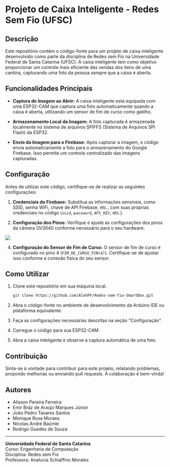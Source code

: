 # Projeto de Caixa Inteligente - Redes Sem Fio (UFSC)

## Descrição

Este repositório contém o código-fonte para um projeto de caixa inteligente desenvolvido como parte da disciplina de Redes sem Fio na Universidade Federal de Santa Catarina (UFSC). A caixa inteligente tem como objetivo proporcionar um controle mais eficiente das vendas dos itens de uma cantina, capturando uma foto da pessoa sempre que a caixa é aberta.

## Funcionalidades Principais

- **Captura de Imagem ao Abrir:** A caixa inteligente está equipada com uma ESP32-CAM que captura uma foto automaticamente quando a caixa é aberta, utilizando um sensor de fim de curso como gatilho.

- **Armazenamento Local da Imagem:** A foto capturada é armazenada localmente no sistema de arquivos SPIFFS (Sistema de Arquivos SPI Flash) da ESP32.

- **Envio da Imagem para o Firebase:** Após capturar a imagem, o código envia automaticamente a foto para o armazenamento do Google Firebase. Isso permite um controle centralizado das imagens capturadas.

## Configuração

Antes de utilizar este código, certifique-se de realizar as seguintes configurações:

1. **Credenciais do Firebase:** Substitua as informações sensíveis, como SSID, senha WiFi, chave de API Firebase, etc., com suas próprias credenciais no código (`ssid`, `password`, `API_KEY`, etc.).

2. **Configuração dos Pinos:** Verifique e ajuste as configurações dos pinos da câmera OV2640 conforme necessário para o seu hardware.
   
![](https://i0.wp.com/randomnerdtutorials.com/wp-content/uploads/2020/03/ESP32-CAM-pinout-new.png?w=1000&quality=100&strip=all&ssl=1)

4. **Configuração do Sensor de Fim de Curso:** O sensor de fim de curso é configurado no pino 4 (`FIM_DE_CURSO_PIN(4)`). Certifique-se de ajustar isso conforme a conexão física do seu sensor.

## Como Utilizar

1. Clone este repositório em sua máquina local.
   ```bash
   git clone https://github.com/AlehPF/Redes-sem-fio-SmartBox.git
   ```

2. Abra o código-fonte no ambiente de desenvolvimento da Arduino IDE ou plataforma equivalente.

3. Faça as configurações necessárias descritas na seção "Configuração".

4. Carregue o código para sua ESP32-CAM.

5. Abra a caixa inteligente e observe a captura automática de uma foto.

## Contribuição

Sinta-se à vontade para contribuir para este projeto, relatando problemas, propondo melhorias ou enviando pull requests. A colaboração é bem-vinda!

## Autores

- Alisson Pereira Ferreira
- Emir Bráz de Araújo Marques Júnior
- João Pedro Tavares Santos
- Monique Rosa Moraes
- Nícolas André Baümle
- Rodrigo Guedes de Souza

--- 

**Universidade Federal de Santa Catarina**  
Curso: Engenharia de Computação  
Disciplina: Redes sem Fio  
Professora: Analucia Schiaffino Morales
